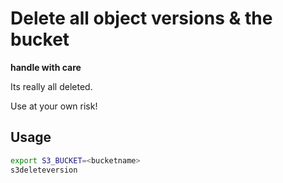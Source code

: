 # Delete all object versions & the bucket

**handle with care**

Its really all deleted.

Use at your own risk!

## Usage

```bash
export S3_BUCKET=<bucketname>
s3deleteversion
```


